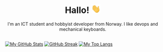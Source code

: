 <h1 align="center">Hallo! <img src="https://raw.githubusercontent.com/runarsf/runarsf/master/assets/hi.gif" width="30px"></h1>

<div align="center">I'm an ICT student and hobbyist developer from Norway. I like devops and mechanical keyboards.</div>

<br/>

[![My GitHub Stats](https://github-readme-stats.vercel.app/api?username=runarsf&show_icons=true&theme=dracula&count_private=true&show_icons=true&hide_border=true)](https://github.com/runarsf)
[![GitHub Streak](https://github-readme-streak-stats.herokuapp.com/?user=runarsf&theme=dracula&hide_border=true)](https://github.com/DenverCoder1/github-readme-streak-stats)
[![My Top Langs](https://github-readme-stats.vercel.app/api/top-langs/?username=runarsf&theme=dracula&layout=compact&hide=AutoHotkey&hide_title=true&hide_border=true)](https://github.com/runarsf)

